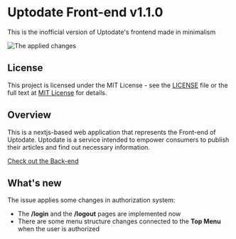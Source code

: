 # Uptodate Front-end v1.1.0

This is the inofficial version of Uptodate's frontend made in minimalism

![The applied changes](/git/uptodate%20alternative.gif)

## License

This project is licensed under the MIT License - see the [LICENSE](LICENSE) file or the full text at [MIT License](https://opensource.org/licenses/MIT) for details.

## Overview

This is a nextjs-based web application that represents the Front-end of Uptodate. 
Uptodate is a service intended to empower consumers to publish their articles and find out necessary information.

[Check out the Back-end](https://github.com/Artem340dev/Uptodate)

## What's new

The issue applies some changes in authorization system:
  - The **/login** and the **/logout** pages are implemented now 
  - There are some menu structure changes connected to the **Top Menu** when the user is authorized
